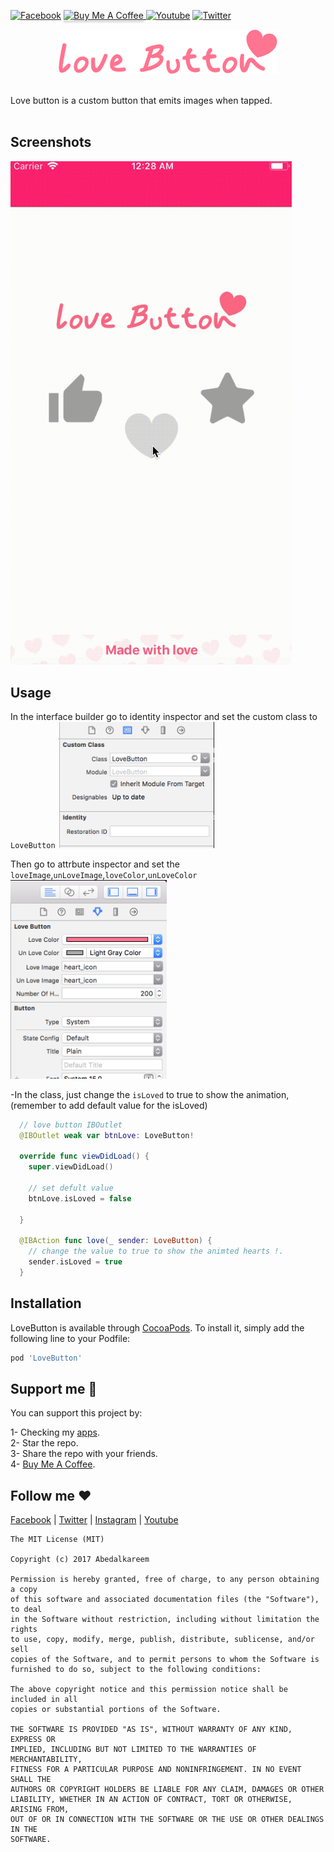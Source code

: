 [![Facebook](https://img.shields.io/badge/follow-facebook-4267B2)](https://www.facebook.com/Abedalkareem.Omreyh)
<a href="https://www.buymeacoffee.com/abedalkareem" target="_blank"><img src="https://www.buymeacoffee.com/assets/img/custom_images/orange_img.png" alt="Buy Me A Coffee" style="height: 20px !important;width: 100px !important; box-shadow: 0px 3px 2px 0px rgba(190, 190, 190, 0.5) !important;-webkit-box-shadow: 0px 3px 2px 0px rgba(190, 190, 190, 0.5) !important;" > </a>
[![Youtube](https://img.shields.io/badge/subscribe-youtube-c4302b)](https://www.youtube.com/c/Omreyh)
[![Twitter](https://img.shields.io/badge/follow-twitter-00acee)](https://twitter.com/abedalkareemomr)
 
<p align="center">
 <img src="https://github.com/Abedalkareem/LoveButton/blob/master/Example/LoveButton/Images.xcassets/logo.imageset/logo.png?raw=true"  width="350">  </center>
</p>
<br>
Love button is a custom button that emits images when tapped. 
<br>
<br>

## Screenshots

<img src="https://github.com/Abedalkareem/LoveButton/blob/master/screenshots/screenshot.gif?raw=true"  width="450">

## Usage


In the interface builder go to identity inspector and set the custom class to ```LoveButton```
<img src="https://github.com/Abedalkareem/LoveButton/blob/master/screenshots/customclass.png?raw=true"  width="250">

Then go to attrbute inspector and set the ```loveImage```,```unLoveImage```,```loveColor```,```unLoveColor```
<img src="https://github.com/Abedalkareem/LoveButton/blob/master/screenshots/inspector.png?raw=true"  width="250">



-In the class, just change the ```isLoved``` to true to show the animation, (remember to add default value for the isLoved)
```swift
  // love button IBOutlet
  @IBOutlet weak var btnLove: LoveButton!
    
  override func viewDidLoad() {
    super.viewDidLoad()
     
    // set defult value
    btnLove.isLoved = false
        
  }

  @IBAction func love(_ sender: LoveButton) {
    // change the value to true to show the animted hearts !.
    sender.isLoved = true
  }
```
## Installation

LoveButton is available through [CocoaPods](https://cocoapods.org). To install
it, simply add the following line to your Podfile:

```ruby
pod 'LoveButton'
```

## Support me 🚀  

You can support this project by:  

1- Checking my [apps](https://apps.apple.com/us/developer/id928910207).  
2- Star the repo.  
3- Share the repo with your friends.  
4- [Buy Me A Coffee](https://www.buymeacoffee.com/abedalkareem).  

## Follow me ❤️  

[Facebook](https://www.facebook.com/Abedalkareem.Omreyh/) | [Twitter](https://twitter.com/abedalkareemomr) | [Instagram](https://instagram.com/abedalkareemomreyh/) | [Youtube](https://www.youtube.com/user/AbedalkareemOmreyh)


```
The MIT License (MIT)

Copyright (c) 2017 Abedalkareem

Permission is hereby granted, free of charge, to any person obtaining a copy
of this software and associated documentation files (the "Software"), to deal
in the Software without restriction, including without limitation the rights
to use, copy, modify, merge, publish, distribute, sublicense, and/or sell
copies of the Software, and to permit persons to whom the Software is
furnished to do so, subject to the following conditions:

The above copyright notice and this permission notice shall be included in all
copies or substantial portions of the Software.

THE SOFTWARE IS PROVIDED "AS IS", WITHOUT WARRANTY OF ANY KIND, EXPRESS OR
IMPLIED, INCLUDING BUT NOT LIMITED TO THE WARRANTIES OF MERCHANTABILITY,
FITNESS FOR A PARTICULAR PURPOSE AND NONINFRINGEMENT. IN NO EVENT SHALL THE
AUTHORS OR COPYRIGHT HOLDERS BE LIABLE FOR ANY CLAIM, DAMAGES OR OTHER
LIABILITY, WHETHER IN AN ACTION OF CONTRACT, TORT OR OTHERWISE, ARISING FROM,
OUT OF OR IN CONNECTION WITH THE SOFTWARE OR THE USE OR OTHER DEALINGS IN THE
SOFTWARE.
```
